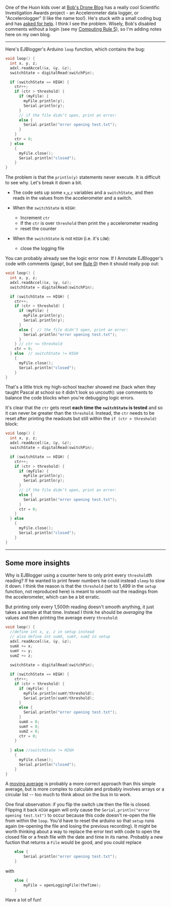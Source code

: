 <!-- 
.. title: Help with Accelerologger
.. slug: accelerologger
.. date: 2017-07-28 06:46:44 UTC+10:00
.. tags: code, tip, hacking, hardware, children
.. category: 
.. link: 
.. description: EJBlogger asked for some code help on Bob's Drone Blog. Here is my input
.. type: text
-->

One of the Huon kids over at [Bob's Drone Blog](http://www.mrelliott.info/droneblog/) has a really cool Scientific Investigation Awards project - an Accelerometer data logger, or "Accelerologger" (I like the name too!). He's stuck with a small coding bug and has [asked for help](http://www.mrelliott.info/droneblog/2017/07/27/accelerologger-accelerometer-datalogger-help-needed-with-code/).  I think I see the problem. Wisely, Bob's disabled comments without a login (see my [Computing Rule 5](/blog/2015/4-bit-rules-of-computing-part-2.html)), so I'm adding notes here on my own blog.

<!-- TEASER_END -->
----


Here's EJBlogger's Arduino `loop` function, which contains the bug:

```c
void loop() {
  int x, y, z;
  adxl.readAccel(&x, &y, &z);
  switchState = digitalRead(switchPin);

  if (switchState == HIGH) {
    ctr++;
    if (ctr > threshold) {
      if (myFile) {
        myFile.println(y);
        Serial.println(y);
      }
      // if the file didn’t open, print an error:
      else {
        Serial.println("error opening test.txt");
      }
    }
    ctr = 0;
  } else
    {
      myFile.close();
      Serial.println("closed");
    }
}
```

The problem is that the `println(y)` statements never execute.  It is difficult to see why. Let's break it down a bit.

 * The code sets up some `x`,`y`,`z` variables and a `switchState`, and then reads in the values from the accelerometer and a switch.

 * When the `switchState` is `HIGH`:
   * Increment `ctr`
   * If the `ctr` is over `threshold` then print the `y` accelerometer reading
   * reset the counter

 * When the `switchState` is not `HIGH` (i.e. it's `LOW`):
   * close the logging file

You can probably already see the logic error now. If I Annotate EJBlogger's code with comments (gasp!, but see [Rule 0](/pg/4-bit-rules.html)) then it should really pop out:


```c
void loop() {
  int x, y, z;
  adxl.readAccel(&x, &y, &z);
  switchState = digitalRead(switchPin);

  if (switchState == HIGH) {
    ctr++;
    if (ctr > threshold) {
      if (myFile) {
        myFile.println(y);
        Serial.println(y);
      }
      else {  // the file didn’t open, print an error:
        Serial.println("error opening test.txt");
      }
    } // ctr <= threshold
    ctr = 0;
  } else  // switchState != HIGH
    {
      myFile.close();
      Serial.println("closed");
    }
}
```

That's a little trick my high-school teacher showed me (back when they taught Pascal at school so it didn't look so uncouth): use comments to balance the code blocks when you're debugging logic errors.

It's clear that the `ctr` gets reset **each time the `switchState` is tested** and so it can never be greater than the `threshold`.   Instead, the `ctr` needs to be reset after printing the readouts but still within the `if (ctr > threshold)` block:


```c
void loop() {
  int x, y, z;
  adxl.readAccel(&x, &y, &z);
  switchState = digitalRead(switchPin);

  if (switchState == HIGH) {
    ctr++;
    if (ctr > threshold) {
      if (myFile) {
        myFile.println(y);
        Serial.println(y);
      }
      // if the file didn’t open, print an error:
      else {
        Serial.println("error opening test.txt");
      }
      ctr = 0;
    }
  } else
    {
      myFile.close();
      Serial.println("closed");
    }
}
```


----


## Some more insights

Why is EJBlogger using a counter here to only print every `threshold`th reading?  If he wanted to print fewer numbers he could instead `sleep` to slow it down.  I think the reason is that the `threshold` (set to 1,499 in the `setup` function, not reproduced here) is meant to smooth out the readings from the accelerometer, which can be a bit erratic.

But printing only every 1,500th reading doesn't smooth anything, it just takes a sample at that time.  Instead I think he should be *averaging* the values and then printing the average every `threshold`:


```c
void loop() {
  //define int x, y, z in setup instead
  // also define int sumX, sumY, sumZ in setup
  adxl.readAccel(&x, &y, &z);
  sumX += x;
  sumY += y;
  sumZ += z;
  
  switchState = digitalRead(switchPin);

  if (switchState == HIGH) {
    ctr++;
    if (ctr > threshold) {
      if (myFile) {
        myFile.println(sumY/threshold);
        Serial.println(sumY/threshold);
      }
      else {
        Serial.println("error opening test.txt");
      }
      sumX = 0;
      sumY = 0;
      sumZ = 0;
      ctr = 0;
    }
    
  } else //switchState != HIGH
    {
      myFile.close();
      Serial.println("closed");
    }
}
```


A [moving average](https://en.wikipedia.org/wiki/Moving_average) is probably a more correct approach than this simple average, but is more complex to calculate and probably involves arrays or a circular list -- too much to think about on the bus in to work.

One final observation: if you flip the switch `LOW` then the file is closed.  Flipping it back `HIGH` again will only cause the `Serial.println("error opening test.txt")` to occur because this code doesn't re-open the file from within the `loop`.  You'd have to reset the arduino so that `setup` runs again (re-opening the file and losing the previous recording). It might be worth thinking about a way to replace the error text with code to open the closed file or a fresh file with the date and time in its name.  Probably a new fuction that returns a `File` would be good, and you could replace 

```c
    else {
        Serial.println("error opening test.txt");
    }
```

with

```c
    else {
        myFile = openLoggingFile(theTime);
    }
```

Have a lot of fun!
